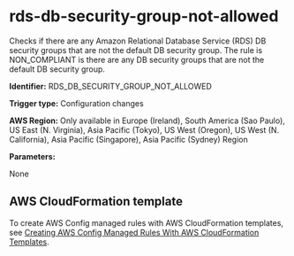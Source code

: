 # rds\-db\-security\-group\-not\-allowed<a name="rds-db-security-group-not-allowed"></a>

Checks if there are any Amazon Relational Database Service \(RDS\) DB security groups that are not the default DB security group\. The rule is NON\_COMPLIANT is there are any DB security groups that are not the default DB security group\. 

**Identifier:** RDS\_DB\_SECURITY\_GROUP\_NOT\_ALLOWED

**Trigger type:** Configuration changes

**AWS Region:** Only available in Europe \(Ireland\), South America \(Sao Paulo\), US East \(N\. Virginia\), Asia Pacific \(Tokyo\), US West \(Oregon\), US West \(N\. California\), Asia Pacific \(Singapore\), Asia Pacific \(Sydney\) Region

**Parameters:**

None  

## AWS CloudFormation template<a name="w85aac12c32c17b9d417c15"></a>

To create AWS Config managed rules with AWS CloudFormation templates, see [Creating AWS Config Managed Rules With AWS CloudFormation Templates](aws-config-managed-rules-cloudformation-templates.md)\.